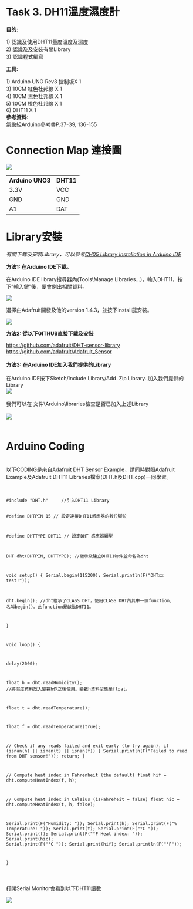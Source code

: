 <h1>Task 3. DH11溫度濕度計</h1><p>
<B>目的:</B><p>
1) 認識及使用DHT11量度溫度及濕度<br>
2) 認識及及安裝有關Library<br>
3) 認識程式編寫<br>
<p>
<B>工具:</B><p>
1) Arduino UNO Rev3 控制板X 1<br>
3) 10CM 紅色杜邦線 X 1<br>
4) 10CM 黑色杜邦線 X 1<br>
5) 10CM 橙色杜邦線 X 1<br>
6) DHT11 X 1<br>
 <B>參考資料:</B><br>  
 氣象組Arduino參考書P.37-39, 136-155<br>   
<h1>Connection Map 連接圖</h1><p>
<img src="https://www.meteam.org/1st_STEM2022/GithubWebpage/DHT11_Map.png"><p>
<table><tr><td><B>Arduino UNO3</B></td><td><B>DHT11</B></td></tr>
<tr><td>3.3V</td><td>VCC</td></tr>	
<tr><td>GND</td><td>GND</td></tr>		
<tr><td>A1</td><td>DAT</td></tr>	 
</table>
<p>
<h1>Library安裝</h1>
<i>有關下載及安裝Library，可以參考<a href="https://github.com/SCOUT-METEAM/1st_STEM_Course/blob/main/CH05%20Library%20Installation%20in%20Arduino%20IDE.md">CH05 Library Installation in Arduino IDE<a></i><P>
  
<B>方法1: 在Arduino IDE下載。</B><P>
在Arduino IDE library搜尋器內(Tools\Manage Libraries…)，輸入DHT11，按下”輸入鍵”後，便會例出相關資料。<p>
<img src="https://www.meteam.org/1st_STEM2022/GithubWebpage/AL02.png"><p>
選擇由Adafruit開發及他的version 1.4.3，並按下Install鍵安裝。<p>
<img src="https://www.meteam.org/1st_STEM2022/GithubWebpage/AL03.png"><p>
<B>方法2: 從以下GITHUB直接下載及安裝</B><P>
https://github.com/adafruit/DHT-sensor-library
<br>
https://github.com/adafruit/Adafruit_Sensor
<br><br>
<B>方法3: 在Arduino IDE加入我們提供的Library </B><br> <br>
在Arduino IDE按下Sketch/Include Library/Add .Zip Library..加入我們提供的Library
<br>
<img src="https://www.meteam.org/1st_STEM2022/GithubWebpage/AddLibrary01.png"><br><br>
我們可以在 文件\Arduino\libraries檢查是否已加入上述Library<br><br>
<img src="https://www.meteam.org/1st_STEM2022/GithubWebpage/AddLibrary02.png"><br><br> 
<h1>Arduino Coding</h1>
<br>
以下CODING是來自Adafruit DHT Sensor Example，請同時對照Adafruit Example及Adafruit DHT11 Libraries檔案(DHT.h及DHT.cpp)一同學習。
<br>
<br>
<pre><code>
#include "DHT.h"     //引入DHT11 Library

#define DHTPIN 15     // 設定連接DHT11感應器的數位腳位

#define DHTTYPE DHT11   // 設定DHT 感應器類型

DHT dht(DHTPIN, DHTTYPE); //繼承及建立DHT11物件並命名為dht

void setup() 
{
  Serial.begin(115200);
  Serial.println(F("DHTxx test!"));

  dht.begin();  //dht繼承了CLASS DHT，使用CLASS DHT內其中一個function, 名叫begin()。此function是啟動DHT11。

}

void loop() 
{

  delay(2000);

  float h = dht.readHumidity(); //將濕度資料放入變數h作之後使用。變數h資料型態是float。

  float t = dht.readTemperature();

  float f = dht.readTemperature(true);

  // Check if any reads failed and exit early (to try again).
  if (isnan(h) || isnan(t) || isnan(f)) {
    Serial.println(F("Failed to read from DHT sensor!"));
    return;
  }

  // Compute heat index in Fahrenheit (the default)
  float hif = dht.computeHeatIndex(f, h);
  
  // Compute heat index in Celsius (isFahreheit = false)
  float hic = dht.computeHeatIndex(t, h, false);

  Serial.print(F("Humidity: "));
  Serial.print(h);
  Serial.print(F("%  Temperature: "));
  Serial.print(t);
  Serial.print(F("°C "));
  Serial.print(f);
  Serial.print(F("°F  Heat index: "));
  Serial.print(hic);
  Serial.print(F("°C "));
  Serial.print(hif);
  Serial.println(F("°F"));

}

</pre></code>
  
打開Serial Monitor會看到以下DHT11讀數<p>
<img src="https://www.meteam.org/1st_STEM2022/GithubWebpage/DHT11001.png"><p>
